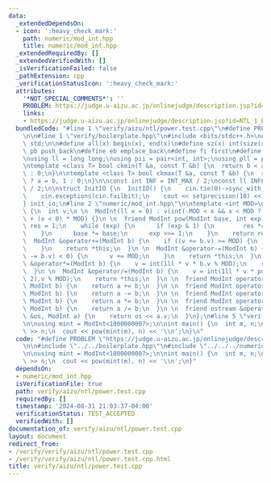 ```yaml
---
data:
  _extendedDependsOn:
  - icon: ':heavy_check_mark:'
    path: numeric/mod_int.hpp
    title: numeric/mod_int.hpp
  _extendedRequiredBy: []
  _extendedVerifiedWith: []
  _isVerificationFailed: false
  _pathExtension: cpp
  _verificationStatusIcon: ':heavy_check_mark:'
  attributes:
    '*NOT_SPECIAL_COMMENTS*': ''
    PROBLEM: https://judge.u-aizu.ac.jp/onlinejudge/description.jsp?id=NTL_1_B
    links:
    - https://judge.u-aizu.ac.jp/onlinejudge/description.jsp?id=NTL_1_B
  bundledCode: "#line 1 \"verify/aizu/ntl/power.test.cpp\"\n#define PROBLEM \"https://judge.u-aizu.ac.jp/onlinejudge/description.jsp?id=NTL_1_B\"\
    \n\n#line 1 \"verify/boilerplate.hpp\"\n#include <bits/stdc++.h>\nusing namespace\
    \ std;\n\n#define all(x) begin(x), end(x)\n#define sz(x) int(size(x))\n#define\
    \ pb push_back\n#define eb emplace_back\n#define fi first\n#define se second\n\
    \nusing ll = long long;\nusing pii = pair<int, int>;\nusing pll = pair<ll, ll>;\n\
    \ntemplate <class T> bool ckmin(T &a, const T &b) {\n  return b < a ? a = b, 1\
    \ : 0;\n}\n\ntemplate <class T> bool ckmax(T &a, const T &b) {\n  return b > a\
    \ ? a = b, 1 : 0;\n}\n\nconst int INF = INT_MAX / 2;\nconst ll INFLL = LLONG_MAX\
    \ / 2;\n\nstruct InitIO {\n  InitIO() {\n    cin.tie(0)->sync_with_stdio(0);\n\
    \    cin.exceptions(cin.failbit);\n    cout << setprecision(10) << fixed;\n  }\n\
    } init_io;\n#line 2 \"numeric/mod_int.hpp\"\n\ntemplate <int MOD>\nstruct ModInt\
    \ {\n  int v;\n \n  ModInt(ll x = 0) : v(int(-MOD < x && x < MOD ? x : x % MOD)\
    \ + (x < 0) * MOD) {}\n \n  friend ModInt pow(ModInt base, int exp) {\n    ModInt\
    \ res = 1;\n    while (exp) {\n      if (exp & 1) {\n        res *= base;\n  \
    \    }\n      base *= base;\n      exp >>= 1;\n    }\n    return res;\n  }\n \n\
    \  ModInt &operator+=(ModInt b) {\n    if ((v += b.v) >= MOD) {\n      v -= MOD;\n\
    \    }\n    return *this;\n  }\n \n  ModInt &operator-=(ModInt b) {\n    if ((v\
    \ -= b.v) < 0) {\n      v += MOD;\n    }\n    return *this;\n  }\n \n  ModInt\
    \ &operator*=(ModInt b) {\n    v = int(1ll * v * b.v % MOD);\n    return *this;\n\
    \  }\n \n  ModInt &operator/=(ModInt b) {\n    v = int(1ll * v * pow(b, MOD -\
    \ 2).v % MOD);\n    return *this;\n  }\n \n  friend ModInt operator+(ModInt a,\
    \ ModInt b) {\n    return a += b;\n  }\n \n  friend ModInt operator-(ModInt a,\
    \ ModInt b) {\n    return a -= b;\n  }\n \n  friend ModInt operator*(ModInt a,\
    \ ModInt b) {\n    return a *= b;\n  }\n \n  friend ModInt operator/(ModInt a,\
    \ ModInt b) {\n    return a /= b;\n  }\n \n  friend ostream &operator<<(ostream\
    \ &os, ModInt a) {\n    return os << a.v;\n  }\n};\n#line 5 \"verify/aizu/ntl/power.test.cpp\"\
    \n\nusing mint = ModInt<1000000007>;\n\nint main() {\n  int m, n;\n  cin >> m\
    \ >> n;\n  cout << pow(mint(m), n) << '\\n';\n}\n"
  code: "#define PROBLEM \"https://judge.u-aizu.ac.jp/onlinejudge/description.jsp?id=NTL_1_B\"\
    \n\n#include \"../../boilerplate.hpp\"\n#include \"../../../numeric/mod_int.hpp\"\
    \n\nusing mint = ModInt<1000000007>;\n\nint main() {\n  int m, n;\n  cin >> m\
    \ >> n;\n  cout << pow(mint(m), n) << '\\n';\n}"
  dependsOn:
  - numeric/mod_int.hpp
  isVerificationFile: true
  path: verify/aizu/ntl/power.test.cpp
  requiredBy: []
  timestamp: '2024-08-31 21:03:37-04:00'
  verificationStatus: TEST_ACCEPTED
  verifiedWith: []
documentation_of: verify/aizu/ntl/power.test.cpp
layout: document
redirect_from:
- /verify/verify/aizu/ntl/power.test.cpp
- /verify/verify/aizu/ntl/power.test.cpp.html
title: verify/aizu/ntl/power.test.cpp
---
```

